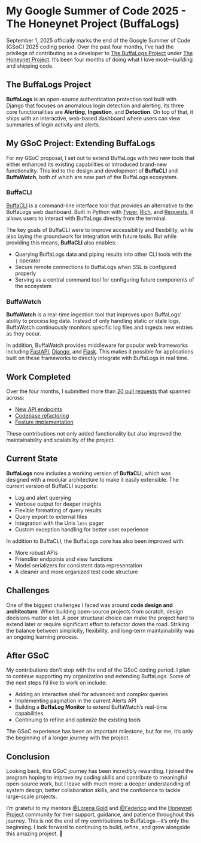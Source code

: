 # My Google Summer of Code 2025 - The Honeynet Project (BuffaLogs)

September 1, 2025 officially marks the end of the Google Summer of Code (GSoC) 2025 coding period. Over the past four months, I’ve had the privilege of contributing as a developer to [The BuffaLogs Project](https://github.com/certego/BuffaLogs) under [The Honeynet Project](https://www.honeynet.org/). It’s been four months of doing what I love most—building and shipping code.  



## The BuffaLogs Project

**BuffaLogs** is an open-source authentication protection tool built with Django that focuses on anomalous login detection and alerting. Its three core functionalities are **Alerting**, **Ingestion**, and **Detection**. On top of that, it ships with an interactive, web-based dashboard where users can view summaries of login activity and alerts.  



## My GSoC Project: Extending BuffaLogs
For my GSoC proposal, I set out to extend BuffaLogs with two new tools that either enhanced its existing capabilities or introduced brand-new functionality. This led to the design and development of **BuffaCLI** and **BuffaWatch**, both of which are now part of the BuffaLogs ecosystem.  

### BuffaCLI
[BuffaCLI](https://github.com/certego/BuffaLogs/tree/buffacli) is a command-line interface tool that provides an alternative to the BuffaLogs web dashboard. Built in Python with [Typer](https://typer.tiangolo.com/), [Rich](https://github.com/Textualize/rich), and [Requests](https://requests.readthedocs.io/en/latest/), it allows users to interact with BuffaLogs directly from the terminal.  

The key goals of BuffaCLI were to improve accessibility and flexibility, while also laying the groundwork for integration with future tools. But while providing this means, **BuffaCLI** also enables:

- Querying BuffaLogs data and piping results into other CLI tools with the `|` operator  
- Secure remote connections to BuffaLogs when SSL is configured properly  
- Serving as a central command tool for configuring future components of the ecosystem  

### BuffaWatch
**BuffaWatch** is a real-time ingestion tool that improves upon BuffaLogs’ ability to process log data. Instead of only handling static or stale logs, BuffaWatch continuously monitors specific log files and ingests new entries as they occur.  

In addition, BuffaWatch provides middleware for popular web frameworks including [FastAPI](https://fastapi.tiangolo.com/), [Django](https://www.djangoproject.com/), and [Flask](https://flask.palletsprojects.com/en/stable/). This makes it possible for applications built on these frameworks to directly integrate with BuffaLogs in real time.  



## Work Completed
Over the four months, I submitted more than [20 pull requests](https://github.com/certego/BuffaLogs/pulls?q=is%3Apr+is%3Aclosed+author%3ANoble-47+) that spanned across:  

- [New API endpoints](https://github.com/certego/BuffaLogs/issues?q=is%3Aclosed+is%3Apr+author%3ANoble-47+feature)  
- [Codebase refactoring](https://github.com/certego/BuffaLogs/issues?q=is%3Aclosed+is%3Apr+author%3ANoble-47+refactor)  
- [Feature implementation](https://github.com/certego/BuffaLogs/issues?q=is%3Aclosed+is%3Apr+author%3ANoble-47+feature)  

These contributions not only added functionality but also improved the maintainability and scalability of the project.  


## Current State

**BuffaLogs** now includes a working version of **BuffaCLI**, which was designed with a modular architecture to make it easily extensible. The current version of BuffaCLI supports:  

- Log and alert querying  
- Verbose output for deeper insights  
- Flexible formatting of query results  
- Query export to external files  
- Integration with the Unix `less` pager  
- Custom exception handling for better user experience  

In addition to BuffaCLI, the BuffaLogs core has also been improved with:  

- More robust APIs  
- Friendlier endpoints and view functions  
- Model serializers for consistent data representation  
- A cleaner and more organized test code structure  


## Challenges

One of the biggest challenges I faced was around **code design and architecture**. When building open-source projects from scratch, design decisions matter a lot. A poor structural choice can make the project hard to extend later or require significant effort to refactor down the road. Striking the balance between simplicity, flexibility, and long-term maintainability was an ongoing learning process.  


## After GSoC

My contributions don’t stop with the end of the GSoC coding period. I plan to continue supporting my organization and extending BuffaLogs. Some of the next steps I’d like to work on include:  

- Adding an interactive shell for advanced and complex queries  
- Implementing pagination in the current Alerts API  
- Building a **BuffaLog Monitor** to extend BuffaWatch’s real-time capabilities  
- Continuing to refine and optimize the existing tools  

The GSoC experience has been an important milestone, but for me, it’s only the beginning of a longer journey with the project.  


## Conclusion

Looking back, this GSoC journey has been incredibly rewarding. I joined the program hoping to improve my coding skills and contribute to meaningful open-source work, but I leave with much more: a deeper understanding of system design, better collaboration skills, and the confidence to tackle large-scale projects.  

I’m grateful to my mentors [@Lorena Gold](https://github.com/Lorygold) and [@Federico](https://github.com/ManofWax) and the [Honeynet Project](https://www.honeynet.org/) community for their support, guidance, and patience throughout this journey. This is not the end of my contributions to BuffaLogs—it’s only the beginning. I look forward to continuing to build, refine, and grow alongside this amazing project. 🚀  


